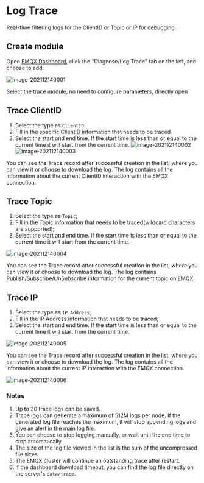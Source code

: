 # Log Trace

Real-time filtering logs for the ClientID or Topic or IP for debugging.

## Create module

Open [EMQX Dashboard](http://127.0.0.1:18083/#/log-trace), click the "Diagnose/Log Trace" tab on the left, and choose to add:

![image-202112140001](./assets/trace.png)

Select the trace module, no need to configure parameters, directly open

## Trace ClientID

1. Select the type as `ClientID`.
2. Fill in the specific ClientID information that needs to be traced.
3. Select the start and end time. If the start time is less than or equal to the current time it will start from the current time.
![image-202112140002](./assets/trace_create_clientid.png)
![image-202112140003](./assets/trace_clientid.png)

You can see the Trace record after successful creation in the list, where you can view it or choose to download the log.
The log contains all the information about the current ClientID interaction with the EMQX connection.

## Trace Topic

1. Select the type as `Topic`;
2. Fill in the Topic information that needs to be traced(wildcard characters are supported);
3. Select the start and end time. If the start time is less than or equal to the current time it will start from the current time.

![image-202112140004](./assets/trace_create_topic.png)

You can see the Trace record after successful creation in the list, where you can view it or choose to download the log.
The log contains Publish/Subscribe/UnSubscribe information for the current topic on EMQX.

## Trace IP

1. Select the type as `IP Address`;
2. Fill in the IP Address information that needs to be traced;
3. Select the start and end time. If the start time is less than or equal to the current time it will start from the current time.

![image-202112140005](./assets/trace_create_ip.png)

You can see the Trace record after successful creation in the list, where you can view it or choose to download the log.
The log contains all the information about the current IP interaction with the EMQX connection.

![image-202112140006](./assets/trace_list.png)

### Notes

1. Up to 30 trace logs can be saved. 
2. Trace logs can generate a maximum of 512M logs per node. If the generated log file reaches the maximum, it will stop appending logs and give an alert in the main log file.
3. You can choose to stop logging manually, or wait until the end time to stop automatically.
4. The size of the log file viewed in the list is the sum of the uncompressed file sizes.
5. The EMQX cluster will continue an outstanding trace after restart.
6. If the dashboard download timeout, you can find the log file directly on the server's `data/trace`.

